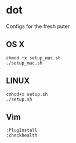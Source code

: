 dot
===

Configs for the fresh puter

## OS X
```
chmod +x setup_mac.sh
./setup_mac.sh
```

## LINUX
```
cmhod+x setup.sh
./setup.sh
```

## Vim
```
:PlugInstall
:checkhealth
```
